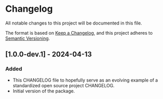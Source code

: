 # Changelog

All notable changes to this project will be documented in this file.

The format is based on [Keep a Changelog](https://keepachangelog.com/en/1.1.0/),
and this project adheres to [Semantic Versioning](https://semver.org/spec/v2.0.0.html).

## [1.0.0-dev.1] - 2024-04-13

### Added

- This CHANGELOG file to hopefully serve as an evolving example of a
  standardized open source project CHANGELOG.
- Initial version of the package.